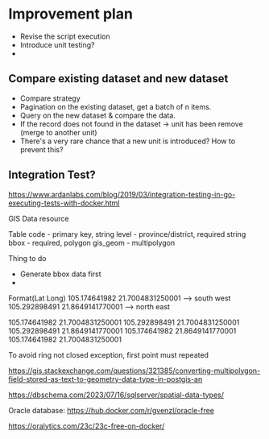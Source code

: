 # Improvement plan

- Revise the script execution
- Introduce unit testing?
-

## Compare existing dataset and new dataset
- Compare strategy
- Pagination on the existing dataset, get a batch of n items.
- Query on the new dataset & compare the data.
- If the record does not found in the dataset -> unit has been remove (merge to another unit)
- There's a very rare chance that a new unit is introduced? How to prevent this?

## Integration Test?
https://www.ardanlabs.com/blog/2019/03/integration-testing-in-go-executing-tests-with-docker.html


GIS Data resource

Table
code - primary key, string
level - province/district, required string
bbox - required, polygon
gis_geom - multipolygon

Thing to do

- Generate bbox data first
- 

Format(Lat Long)
105.174641982 21.7004831250001 --> south west
105.292898491 21.8649141770001 --> north east


105.174641982 21.7004831250001
105.292898491 21.7004831250001
105.292898491 21.8649141770001
105.174641982 21.8649141770001
105.174641982 21.7004831250001 

To avoid ring not closed exception, first point must repeated
 
 https://gis.stackexchange.com/questions/321385/converting-multipolygon-field-stored-as-text-to-geometry-data-type-in-postgis-an

 https://dbschema.com/2023/07/16/sqlserver/spatial-data-types/


 Oracle database: https://hub.docker.com/r/gvenzl/oracle-free

 https://oralytics.com/23c/23c-free-on-docker/

 